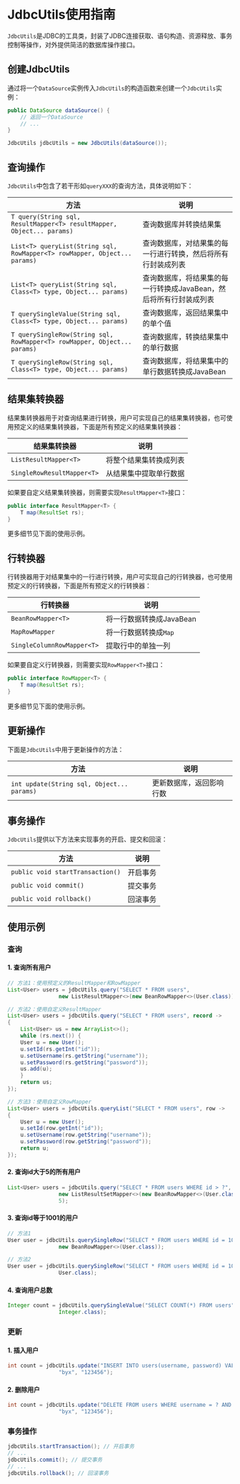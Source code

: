 # JdbcUtils使用指南

`JdbcUtils`是JDBC的工具类，封装了JDBC连接获取、语句构造、资源释放、事务控制等操作，对外提供简洁的数据库操作接口。

## 创建JdbcUtils

通过将一个`DataSource`实例传入`JdbcUtils`的构造函数来创建一个`JdbcUtils`实例：

```java
public DataSource dataSource() {
    // 返回一个DataSource
    // ...
}

JdbcUtils jdbcUtils = new JdbcUtils(dataSource());
```

## 查询操作

`JdbcUtils`中包含了若干形如`queryXXX`的查询方法，具体说明如下：

|方法|说明|
|---|---|
|`T query(String sql, ResultMapper<T> resultMapper, Object... params)`|查询数据库并转换结果集|
|`List<T> queryList(String sql, RowMapper<T> rowMapper, Object... params)`|查询数据库，对结果集的每一行进行转换，然后将所有行封装成列表|
|`List<T> queryList(String sql, Class<T> type, Object... params)`|查询数据库，将结果集的每一行转换成JavaBean，然后将所有行封装成列表|
|`T querySingleValue(String sql, Class<T> type, Object... params)`|查询数据库，返回结果集中的单个值|
|`T querySingleRow(String sql, RowMapper<T> rowMapper, Object... params)`|查询数据库，转换结果集中的单行数据|
|`T querySingleRow(String sql, Class<T> type, Object... params)`|查询数据库，将结果集中的单行数据转换成JavaBean|

## 结果集转换器

结果集转换器用于对查询结果进行转换，用户可实现自己的结果集转换器，也可使用预定义的结果集转换器，下面是所有预定义的结果集转换器：

|结果集转换器|说明|
|---|---|
|`ListResultMapper<T>`|将整个结果集转换成列表|
|`SingleRowResultMapper<T>`|从结果集中提取单行数据|

如果要自定义结果集转换器，则需要实现`ResultMapper<T>`接口：

```java
public interface ResultMapper<T> {
    T map(ResultSet rs);
}
```

更多细节见下面的使用示例。

## 行转换器

行转换器用于对结果集中的一行进行转换，用户可实现自己的行转换器，也可使用预定义的行转换器，下面是所有预定义的行转换器：

|行转换器|说明|
|---|---|
|`BeanRowMapper<T>`|将一行数据转换成JavaBean|
|`MapRowMapper`|将一行数据转换成`Map`|
|`SingleColumnRowMapper<T>`|提取行中的单独一列|

如果要自定义行转换器，则需要实现`RowMapper<T>`接口：

```java
public interface RowMapper<T> {
    T map(ResultSet rs);
}
```

更多细节见下面的使用示例。

## 更新操作

下面是`JdbcUtils`中用于更新操作的方法：

|方法|说明|
|---|---|
|`int update(String sql, Object... params)`|更新数据库，返回影响行数|

## 事务操作

`JdbcUtils`提供以下方法来实现事务的开启、提交和回滚：

|方法|说明|
|---|---|
|`public void startTransaction()`|开启事务|
|`public void commit()`|提交事务|
|`public void rollback()`|回滚事务|

## 使用示例

### 查询

#### 1. 查询所有用户

```java
// 方法1：使用预定义的ResultMapper和RowMapper
List<User> users = jdbcUtils.query("SELECT * FROM users",
                new ListResultMapper<>(new BeanRowMapper<>(User.class)));

// 方法2：使用自定义ResultMapper
List<User> users = jdbcUtils.query("SELECT * FROM users", record ->
{
    List<User> us = new ArrayList<>();
    while (rs.next()) {
    User u = new User();
    u.setId(rs.getInt("id"));
    u.setUsername(rs.getString("username"));
    u.setPassword(rs.getString("password"));
    us.add(u);
    }
    return us;
});

// 方法3：使用自定义RowMapper
List<User> users = jdbcUtils.queryList("SELECT * FROM users", row ->
{
    User u = new User();
    u.setId(row.getInt("id"));
    u.setUsername(row.getString("username"));
    u.setPassword(row.getString("password"));
    return u;
});
```

#### 2. 查询id大于5的所有用户

```java
List<User> users = jdbcUtils.query("SELECT * FROM users WHERE id > ?",
                new ListResultSetMapper<>(new BeanRowMapper<>(User.class))，
                5);
```

#### 3. 查询id等于1001的用户

```java
// 方法1
User user = jdbcUtils.querySingleRow("SELECT * FROM users WHERE id = 1001",
                new BeanRowMapper<>(User.class));

// 方法2
User user = jdbcUtils.querySingleRow("SELECT * FROM users WHERE id = 1001",
                User.class);
```

#### 4. 查询用户总数

```java
Integer count = jdbcUtils.querySingleValue("SELECT COUNT(*) FROM users", 
                Integer.class);
```

### 更新

#### 1. 插入用户

```java
int count = jdbcUtils.update("INSERT INTO users(username, password) VALUES(?, ?)",
                "byx", "123456");
```

#### 2. 删除用户

```java
int count = jdbcUtils.update("DELETE FROM users WHERE username = ? AND password = ?",
                "byx", "123456");
```

### 事务操作

```java
jdbcUtils.startTransaction(); // 开启事务
// ...
jdbcUtils.commit(); // 提交事务
// ...
jdbcUtils.rollback(); // 回滚事务
```